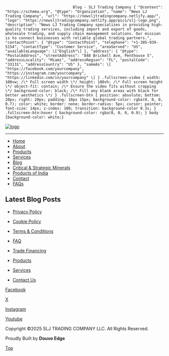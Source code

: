                                   Blog - SLJ Trading Company { "@context": "https://schema.org", "@type": "Organization", "name": "News LJ Trading Company", "url": "https://newsljtradingcompany.netlify.app/", "logo": "https://newsljtradingcompany.netlify.app/pics/slj-logo.png", "description": "News LJ Trading Company specializes in providing high-quality trading services, including import and export of goods, wholesale trading, and supply chain management solutions. Our mission is to connect businesses with reliable global trading partners.", "contactPoint": { "@type": "ContactPoint", "telephone": "+1-305-939-5154", "contactType": "Customer Service", "areaServed": "US", "availableLanguage": \["English"\] }, "address": { "@type": "PostalAddress", "streetAddress": "848 Brickell Ave, Penthouse 5", "addressLocality": "Miami", "addressRegion": "FL", "postalCode": "33131", "addressCountry": "US" }, "sameAs": \[ "https://facebook.com/yourcompany", "https://instagram.com/yourcompany", "https://linkedin.com/in/yourcompany" \] } .fullscreen-video { width: 100vw; /\* Full screen width \*/ height: 100vh; /\* Full screen height \*/ object-fit: contain; /\* Ensure the video fits without cropping \*/ background-color: black; /\* Fill any blank areas with black for better aesthetics \*/ } .fullscreen-btn { position: absolute; bottom: 20px; right: 20px; padding: 10px 15px; background-color: rgba(0, 0, 0, 0.7); color: white; border: none; border-radius: 5px; cursor: pointer; font-size: 14px; z-index: 100; transition: background-color 0.3s; } .fullscreen-btn:hover { background-color: rgba(0, 0, 0, 0.9); } body {background-color: white;}

[![logo](https://sljtradingcompany.b-cdn.net/pics/slj-logo.png)](index.html)

* * *

*   [Home](index.html)
*   [About](about.html)
*   [Products](products.html)
*   [Services](services.html)
*   [Blog](blog.html)
*   [Critical & Strategic Minerals](critical-strategic-minerals.html)
*   [Products of India](products-of-india.html)
*   [Contact](contact.html)
*   [FAQs](faq.html)

Latest Blog Posts
-----------------

*   [Privacy Policy](privacy.html)
*   [Cookie Policy](cookies.html)
*   [Terms & Conditions](terms.html)
*   [FAQ](faq.html)

*   [Trade Financing](trade-financing.html)
*   [Products](products.html)
*   [Services](services.html)
*   [Contact Us](contact.html)

[Facebook](https://www.facebook.com/indonez)

[X](https://twitter.com/indonez_tw)

[Instagram](https://www.instagram.com/indonez_ig)

[Youtube](#some-link)

Copyright ©2025 SLJ TRADING COMPANY LLC. All Rights Reserved.

Proudly Built by **Douvo Edge**

[Top](#)